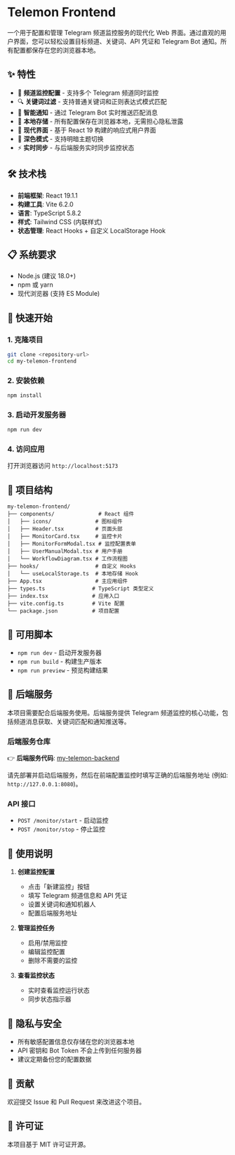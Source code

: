 # Telemon Frontend

一个用于配置和管理 Telegram 频道监控服务的现代化 Web 界面。通过直观的用户界面，您可以轻松设置目标频道、关键词、API 凭证和 Telegram Bot 通知。所有配置都保存在您的浏览器本地。

## ✨ 特性

- 🎯 **频道监控配置** - 支持多个 Telegram 频道同时监控
- 🔍 **关键词过滤** - 支持普通关键词和正则表达式模式匹配
- 🤖 **智能通知** - 通过 Telegram Bot 实时推送匹配消息
- 💾 **本地存储** - 所有配置保存在浏览器本地，无需担心隐私泄露
- 🎨 **现代界面** - 基于 React 19 构建的响应式用户界面
- 🌙 **深色模式** - 支持明暗主题切换
- ⚡ **实时同步** - 与后端服务实时同步监控状态

## 🛠️ 技术栈

- **前端框架**: React 19.1.1
- **构建工具**: Vite 6.2.0
- **语言**: TypeScript 5.8.2
- **样式**: Tailwind CSS (内联样式)
- **状态管理**: React Hooks + 自定义 LocalStorage Hook

## 📋 系统要求

- Node.js (建议 18.0+)
- npm 或 yarn
- 现代浏览器 (支持 ES Module)

## 🚀 快速开始

### 1. 克隆项目

```bash
git clone <repository-url>
cd my-telemon-frontend
```

### 2. 安装依赖

```bash
npm install
```

### 3. 启动开发服务器

```bash
npm run dev
```

### 4. 访问应用

打开浏览器访问 `http://localhost:5173`

## 📁 项目结构

```
my-telemon-frontend/
├── components/              # React 组件
│   ├── icons/              # 图标组件
│   ├── Header.tsx          # 页面头部
│   ├── MonitorCard.tsx     # 监控卡片
│   ├── MonitorFormModal.tsx # 监控配置表单
│   ├── UserManualModal.tsx # 用户手册
│   └── WorkflowDiagram.tsx # 工作流程图
├── hooks/                  # 自定义 Hooks
│   └── useLocalStorage.ts  # 本地存储 Hook
├── App.tsx                 # 主应用组件
├── types.ts               # TypeScript 类型定义
├── index.tsx              # 应用入口
├── vite.config.ts         # Vite 配置
└── package.json           # 项目配置
```

## 🔧 可用脚本

- `npm run dev` - 启动开发服务器
- `npm run build` - 构建生产版本
- `npm run preview` - 预览构建结果

## 🔌 后端服务

本项目需要配合后端服务使用。后端服务提供 Telegram 频道监控的核心功能，包括频道消息获取、关键词匹配和通知推送等。

### 后端服务仓库

👉 **后端服务代码**: [my-telemon-backend](https://github.com/milan-chen/my-telemon-backend)

请先部署并启动后端服务，然后在前端配置监控时填写正确的后端服务地址 (例如: `http://127.0.0.1:8080`)。

### API 接口

- `POST /monitor/start` - 启动监控
- `POST /monitor/stop` - 停止监控

## 📝 使用说明

1. **创建监控配置**
   - 点击「新建监控」按钮
   - 填写 Telegram 频道信息和 API 凭证
   - 设置关键词和通知机器人
   - 配置后端服务地址

2. **管理监控任务**
   - 启用/禁用监控
   - 编辑监控配置
   - 删除不需要的监控

3. **查看监控状态**
   - 实时查看监控运行状态
   - 同步状态指示器

## 🔐 隐私与安全

- 所有敏感配置信息仅存储在您的浏览器本地
- API 密钥和 Bot Token 不会上传到任何服务器
- 建议定期备份您的配置数据

## 🤝 贡献

欢迎提交 Issue 和 Pull Request 来改进这个项目。

## 📄 许可证

本项目基于 MIT 许可证开源。
